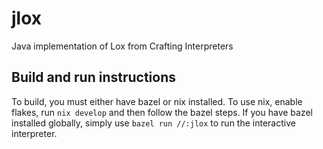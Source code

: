 # jlox
Java implementation of Lox from Crafting Interpreters

## Build and run instructions
To build, you must either have bazel or nix installed.  To use nix, enable flakes, run `nix develop` and then follow the bazel steps.  If you have bazel installed globally, simply use `bazel run //:jlox` to run the interactive interpreter.
